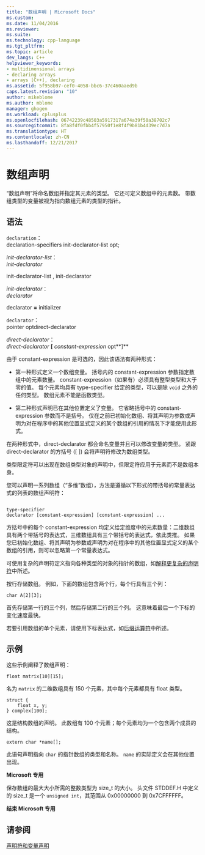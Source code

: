 ```yaml
---
title: "数组声明 | Microsoft Docs"
ms.custom: 
ms.date: 11/04/2016
ms.reviewer: 
ms.suite: 
ms.technology: cpp-language
ms.tgt_pltfrm: 
ms.topic: article
dev_langs: C++
helpviewer_keywords:
- multidimensional arrays
- declaring arrays
- arrays [C++], declaring
ms.assetid: 5f958b97-cef0-4058-bbc6-37c460aaed9b
caps.latest.revision: "10"
author: mikeblome
ms.author: mblome
manager: ghogen
ms.workload: cplusplus
ms.openlocfilehash: 06742239c48503a5917317a674a39f50a38702c7
ms.sourcegitcommit: 8fa8fdf0fbb4f57950f1e8f4f9b81b4d39ec7d7a
ms.translationtype: HT
ms.contentlocale: zh-CN
ms.lasthandoff: 12/21/2017
---
```

# <a name="array-declarations"></a>数组声明
“数组声明”将命名数组并指定其元素的类型。 它还可定义数组中的元素数。 带数组类型的变量被视为指向数组元素的类型的指针。  
  
## <a name="syntax"></a>语法  
 `declaration`：  
 declaration-specifiers init-declarator-list opt;  
  
 *init-declarator-list*：  
 *init-declarator*  
  
 init-declarator-list ,  init-declarator  
  
 *init-declarator*：  
 *declarator*  
  
 declarator  **=**  initializer  
  
 `declarator`：  
 pointer optdirect-declarator  
  
 *direct-declarator*：  
 *direct-declarator*  **[**  *constant-expression* opt**]**  
  
 由于 constant-expression 是可选的，因此该语法有两种形式：  
  
-   第一种形式定义一个数组变量。 括号内的 constant-expression 参数指定数组中的元素数量。 constant-expression（如果有）必须具有整型类型和大于零的值。 每个元素均具有 type-specifier 给定的类型，可以是除 `void` 之外的任何类型。 数组元素不能是函数类型。  
  
-   第二种形式声明已在其他位置定义了变量。 它省略括号中的 constant-expression 参数而不是括号。 仅在之前已初始化数组、将其声明为参数或声明为对在程序中的其他位置显式定义的某个数组的引用的情况下才能使用此形式。  
  
 在两种形式中，direct-declarator 都会命名变量并且可以修改变量的类型。 紧跟 direct-declarator 的方括号 ([ ]) 会将声明符修改为数组类型。  
  
 类型限定符可以出现在数组类型对象的声明中，但限定符应用于元素而不是数组本身。  
  
 您可以声明一系列数组（“多维”数组），方法是遵循以下形式的带括号的常量表达式的列表的数组声明符：  
  
```  
  
type-specifier  
declarator [constant-expression] [constant-expression] ...  
```  
  
 方括号中的每个 constant-expression 均定义给定维度中的元素数量：二维数组具有两个带括号的表达式，三维数组具有三个带括号的表达式，依此类推。 如果您已初始化数组、将其声明为参数或声明为对在程序中的其他位置显式定义的某个数组的引用，则可以忽略第一个常量表达式。  
  
 可使用复杂的声明符定义指向各种类型的对象的指针的数组，如[解释更复杂的声明符](../c-language/interpreting-more-complex-declarators.md)中所述。  
  
 按行存储数组。 例如，下面的数组包含两个行，每个行具有三个列：  
  
```  
char A[2][3];  
```  
  
 首先存储第一行的三个列，然后存储第二行的三个列。 这意味着最后一个下标的变化速度最快。  
  
 若要引用数组的单个元素，请使用下标表达式，如[后缀运算符](../c-language/postfix-operators.md)中所述。  
  
## <a name="examples"></a>示例  
 这些示例阐释了数组声明：  
  
```  
float matrix[10][15];  
```  
  
 名为 `matrix` 的二维数组具有 150 个元素，其中每个元素都具有 float 类型。  
  
```  
struct {  
    float x, y;  
} complex[100];  
```  
  
 这是结构数组的声明。 此数组有 100 个元素；每个元素均为一个包含两个成员的结构。  
  
```  
extern char *name[];  
```  
  
 此语句声明指向 `char` 的指针数组的类型和名称。 `name` 的实际定义会在其他位置出现。  
  
 **Microsoft 专用**  
  
 保存数组的最大大小所需的整数类型为 size_t 的大小。 头文件 STDDEF.H 中定义的 size_t 是一个 `unsigned int`，其范围从 0x00000000 到 0x7CFFFFFF。  
  
 **结束 Microsoft 专用**  
  
## <a name="see-also"></a>请参阅  
 [声明符和变量声明](../c-language/declarators-and-variable-declarations.md)
